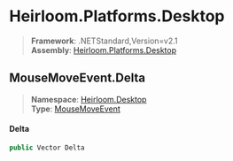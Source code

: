 # Heirloom.Platforms.Desktop

> **Framework**: .NETStandard,Version=v2.1  
> **Assembly**: [Heirloom.Platforms.Desktop][0]  

## MouseMoveEvent.Delta

> **Namespace**: [Heirloom.Desktop][0]  
> **Type**: [MouseMoveEvent][1]  

#### Delta

```cs
public Vector Delta
```

[0]: ../Heirloom.Platforms.Desktop.md
[1]: Heirloom.Desktop.MouseMoveEvent.md
